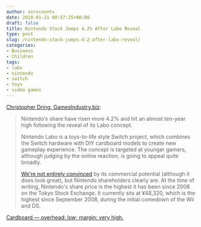 ```yaml
---
author: zerocounts
date: 2018-01-21 00:57:25+00:00
draft: false
title: Nintendo Stock Jumps 4.2% After Labo Reveal
type: post
slug: /nintendo-stock-jumps-4-2-after-labo-reveal/
categories:
- Business
- Children
tags:
- labs
- nintendo
- switch
- toys
- video games
---
```


[Christopher Dring, GamesIndustry.biz](http://www.gamesindustry.biz/articles/2018-01-19-nintendos-share-price-jumps-on-labo-reveal):

> Nintendo's share have risen more 4.2% and hit an almost ten-year high following the reveal of its Labo concept.
>
> Nintendo Labo is a toys-to-life style Switch project, which combines the Switch hardware with DIY cardboard models to create new gameplay experience. The concept is targeted at younger gamers, although judging by the online reaction, is going to appeal quite broadly.
>
> [We're not entirely convinced](http://www.gamesindustry.biz/articles/2018-01-18-nintendo-labo-the-next-wonderbook) by its commercial potential (although it does look great), but Nintendo shareholders clearly are. At the time of writing, Nintendo's share price is the highest it has been since 2008 on the Tokyo Stock Exchange. It currently sits at ¥48,320, which is the highest since September 2008, during the initial comedown of the Wii and DS.

[Cardboard — overhead: low; margin: very high.](https://twitter.com/_kylestarr/status/954027942098567168)
